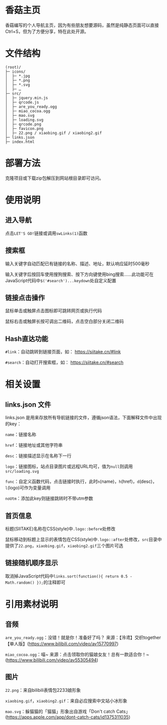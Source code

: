 # 香菇主页

香菇编写的个人导航主页，因为有些朋友想要源码，虽然是纯静态页面可以直接Ctrl+S，但为了方便分享，特在此处开源。

# 文件结构

```
(root)/
├─ icons/
│  ├─ *.jpg
│  ├─ *.png
│  ├─ *.svg
│  ├─ …
├─ src/
│  ├─ jquery.min.js
│  ├─ qrcode.js
│  ├─ are_you_ready.ogg
│  ├─ miao_cocoa.ogg
│  ├─ mao.svg
│  ├─ loading.svg
│  ├─ qrcode.png
│  ├─ favicon.png
│  ├─ 22.png / xiaobing.gif / xiaobing2.gif
├─ links.json
├─ index.html
```

# 部署方法

克隆项目或下载zip包解压到网站根目录即可访问。

# 使用说明

## 进入导航

点击`LET'S GO!`链接或调用`swLinks(1)`函数

## 搜索框

输入关键字自动匹配已有链接的名称、描述、地址，默认响应延时500毫秒

输入关键字后按回车使用搜狗搜索、按下方向键使用bing搜索……此功能可在JavaScript代码中`$('#search')...keydown`处自定义配置

## 链接点击操作

鼠标单击或触屏点击图标即可跳转网页或执行代码

鼠标右击或触屏长按可调出二维码，点击空白部分关闭二维码

## Hash直达功能

`#link`：自动跳转到链接页面，如：
https://siitake.cn/#link

`#search`：自动打开搜索框，如：
https://siitake.cn/#search

# 相关设置

## links.json 文件

links.json 是用来存放所有导航链接的文件，遵循json语法，下面解释文件中出现的key：

`name`：链接名称

`href`：链接地址或其他字符串

`desc`：链接描述显示在名称下一行

`logo`：链接图标，站点目录图片或远程URL均可，值为`null`则调用`src/loading.svg`

`func`：自定义函数代码，点击链接时执行，此时`n`(name)，`h`(href)，`d`(desc)，`l`(logo)可作为变量调用

`noUtm`：添加此key则链接跳转时不带utm参数

## 首页信息

标题(SIITAKE)名称在CSS(style)中`.logo::before`处修改

鼠标移动到标题上显示的表情包在CSS(style)中`.logo::after`处修改，`src`目录中提供了`22.png`，`xiaobing.gif`，`xiaobing2.gif`三个图片可选

## 链接随机顺序显示

取消掉JavaScript代码中`links.sort(function(){ return 0.5 - Math.random() });`的注释即可

# 引用素材说明

## 音频

`are_you_ready.ogg`：没错！就是你！准备好了吗？
来源：【泠鸢】交织together【单人版】(https://www.bilibili.com/video/av15770997)

`miao_cocoa.ogg`：喵~
来源：点击领取你的猫娘女友！总有一款适合你！~(https://www.bilibili.com/video/av55305494)

## 图片

`22.png`：来自bilibili表情包2233娘形象

`xiaobing.gif`，`xiaobing2.gif`：来自必应搜索中文站小冰形象

`mao.svg`：躲猫猫的「猫猫」形象出自游戏「Don't catch Cats」(https://apps.apple.com/app/dont-catch-cats/id1375311035)
